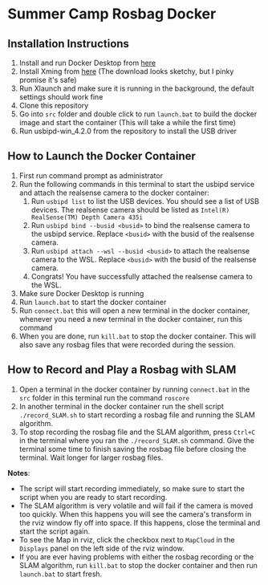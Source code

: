 # Summer Camp Rosbag Docker

## Installation Instructions
1. Install and run Docker Desktop from [here](https://www.docker.com/products/docker-desktop)
2. Install Xming from [here](https://sourceforge.net/projects/xming/) (The download looks sketchy, but I pinky promise it's safe)
3. Run Xlaunch and make sure it is running in the background, the default settings should work fine
4. Clone this repository
5. Go into `src` folder and double click to run `launch.bat` to build the docker image and start the container (This will take a while the first time)
6. Run usbipd-win_4.2.0 from the repository to install the USB driver

## How to Launch the Docker Container
1. First run command prompt as administrator
2. Run the following commands in this terminal to start the usbipd service and attach the realsense camera to the docker container:
   1. Run `usbipd list` to list the USB devices. You should see a list of USB devices. The realsense camera should be listed as `Intel(R) RealSense(TM) Depth Camera 435i`
   2. Run `usbipd bind --busid <busid>` to bind the realsense camera to the usbipd service. Replace `<busid>` with the busid of the realsense camera.
   3. Run `usbipd attach --wsl --busid <busid>` to attach the realsense camera to the WSL. Replace `<busid>` with the busid of the realsense camera.
   4. Congrats! You have successfully attached the realsense camera to the WSL.
3. Make sure Docker Desktop is running
4. Run `launch.bat` to start the docker container
5. Run `connect.bat` this will open a new terminal in the docker container, whenever you need a new terminal in the docker container, run this command
6. When you are done, run `kill.bat` to stop the docker container. This will also save any rosbag files that were recorded during the session.

<!-- ## How to Record a Rosbag
1. Open a terminal in the docker container by running `connect.bat` in the `src` folder in this terminal run the command `roscore`
2. In another terminal in the docker container run the command `roslaunch realsense2_camera rs_camera.launch` to turn on the realsense camera. You will see a lot of warnings in the terminal, but they should stop after a few seconds.
3. In another terminal in the docker container run the command `../record.sh` to start recording a rosbag file
4. To stop recording the rosbag file, press `Ctrl+C` in the terminal where you ran the `../record.sh` command
**Important**: rosbag files take up a lot of space, so make sure not to record for too long -->

## How to Record and Play a Rosbag with SLAM
1. Open a terminal in the docker container by running `connect.bat` in the `src` folder in this terminal run the command `roscore`
2. In another terminal in the docker container run the shell script `./record_SLAM.sh` to start recording a rosbag file and running the SLAM algorithm. 
3. To stop recording the rosbag file and the SLAM algorithm, press `Ctrl+C` in the terminal where you ran the `./record_SLAM.sh` command. Give the terminal some time to finish saving the rosbag file before closing the terminal. Wait longer for larger rosbag files.

**Notes**: 
- The script will start recording immediately, so make sure to start the script when you are ready to start recording.
- The SLAM algorithm is very volatile and will fail if the camera is moved too quickly. When this happens you will see the camera's transform in the rviz window fly off into space. If this happens, close the terminal and start the script again.
- To see the Map in rviz, click the checkbox next to `MapCloud` in the `Displays` panel on the left side of the rviz window.
- If you are ever having problems with either the rosbag recording or the SLAM algorithm, run `kill.bat` to stop the docker container and then run `launch.bat` to start fresh.